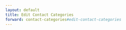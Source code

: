 ```yaml
---
layout: default
title: Edit Contact Categories
forward: contact-categories#edit-contact-categories
---
```

